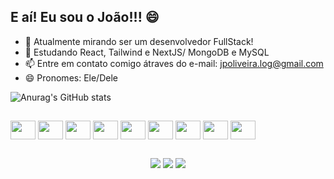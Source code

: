 ## E aí! Eu sou o João!!! 😄

- 🔭 Atualmente mirando ser um desenvolvedor FullStack!
- 🌱 Estudando React, Tailwind e NextJS/ MongoDB e MySQL
- 📫 Entre em contato comigo átraves do e-mail: jpoliveira.log@gmail.com
- 😄 Pronomes: Ele/Dele

![Anurag's GitHub stats](https://github-readme-stats.vercel.app/api?username=silvaoliveirajoao&show_icons=true&theme=yeblu)

## 

<div style="display: inline-block" align="center">
<img align="center" alt="" height="30" width="40" src="https://cdn.jsdelivr.net/gh/devicons/devicon/icons/javascript/javascript-original.svg" />
<img align="center" alt="" height="30" width="40" src="https://cdn.jsdelivr.net/gh/devicons/devicon/icons/nodejs/nodejs-original-wordmark.svg" />
<img align="center" alt="" height="30" width="40" src="https://cdn.jsdelivr.net/gh/devicons/devicon/icons/typescript/typescript-original.svg" />
<img align="center" alt="" height="30" width="40" src="https://cdn.jsdelivr.net/gh/devicons/devicon/icons/html5/html5-original-wordmark.svg" />
<img align="center" alt="" height="30" width="40" src="https://cdn.jsdelivr.net/gh/devicons/devicon/icons/css3/css3-original-wordmark.svg" />
<img align="center" alt="" height="30" width="40" src="https://cdn.jsdelivr.net/gh/devicons/devicon/icons/react/react-original-wordmark.svg" />
<img align="center" alt="" height="30" width="40" src="https://cdn.jsdelivr.net/gh/devicons/devicon/icons/mongodb/mongodb-original-wordmark.svg" />
<img align="center" alt="" height="30" width="40" src="https://cdn.jsdelivr.net/gh/devicons/devicon/icons/mysql/mysql-original-wordmark.svg" />
<img align="center" alt="" height="30" width="40" src="https://cdn.jsdelivr.net/gh/devicons/devicon/icons/nextjs/nextjs-original-wordmark.svg" />
</div>

##

<div align="center">
  <a href="mailto:jpoliveira.log@gmailc.om" target="_blank"><img src="https://img.shields.io/badge/Gmail-D14836?style=for-the-badge&logo=gmail&logoColor=white" target="_blank"></a>
  <a href="https://www.linkedin.com/in/silvaoliveirajoao/" target="_blank"><img src="https://img.shields.io/badge/LinkedIn-0077B5?style=for-the-badge&logo=linkedin&logoColor=white" target="_blank"></a>
  <a href="https://www.instagram.com/highjhones/" target="_blank"><img src="https://img.shields.io/badge/Instagram-E4405F?style=for-the-badge&logo=instagram&logoColor=white" target="_blank"></a>
</div>
